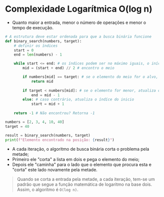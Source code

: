 # Complexidade Logarítmica O(log n)

* Quanto maior a entrada, menor o número de operações e menor o tempo de execução.

~~~py
# A estrutura deve estar ordenada para que a busca binária funcione
def binary_search(numbers, target):
    # definir os índices
    start = 0
    end = len(numbers) - 1

    while start <= end: # os índices podem ser no máximo iguais, o início não pode ultrapassar o fim
        mid = (start + end) // 2 # encontro o meio

        if numbers[mid] == target: # se o elemento do meio for o alvo, devolve a posição do meio
            return mid
        
        if target < numbers[mid]: # se o elemento for menor, atualiza o índíce do fim
            end = mid - 1
        else: # caso contrário, atualiza o índíce do inicio
            start = mid + 1
    
    return -1 # Não encontrou? Retorna -1

numbers = [2, 3, 4, 10, 40]
target = 40

result = binary_search(numbers, target)
print(f"Elemento encontrado na posição: {result}")
~~~

* A cada iteração, o algoritmo de busca binária corta o problema pela metade;
* Primeiro ele "corta" a lista em dois e pega o elemento do meio;
* Depois ele "caminha" para o lado que o elemento que procura esta e "corta" este lado novamente pela metade.

> Quando se corta a entrada pela metade, a cada iteração, tem-se um padrão que segue a função matemática de logaritmo na base dois. Assim, o algoritmo é `O(log n)`.
